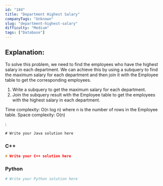 ```yaml
---
id: "184"
title: "Department Highest Salary"
companyTags: "Unknown"
slug: "department-highest-salary"
difficulty: "Medium"
tags: ["Database"]
---
```


## Explanation:
To solve this problem, we need to find the employees who have the highest salary in each department. We can achieve this by using a subquery to find the maximum salary for each department and then join it with the Employee table to get the corresponding employees.

1. Write a subquery to get the maximum salary for each department.
2. Join the subquery result with the Employee table to get the employees with the highest salary in each department.

Time complexity: O(n log n) where n is the number of rows in the Employee table.
Space complexity: O(n)

:

```java
# Write your Java solution here
```

### C++
```cpp
# Write your C++ solution here
```

### Python
```python
# Write your Python solution here
```